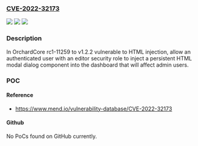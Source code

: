 ### [CVE-2022-32173](https://cve.mitre.org/cgi-bin/cvename.cgi?name=CVE-2022-32173)
![](https://img.shields.io/static/v1?label=Product&message=OrchardCore&color=blue)
![](https://img.shields.io/static/v1?label=Version&message=n%2Fa&color=blue)
![](https://img.shields.io/static/v1?label=Vulnerability&message=CWE-79%20Improper%20Neutralization%20of%20Input%20During%20Web%20Page%20Generation%20('Cross-site%20Scripting')&color=brighgreen)

### Description

In OrchardCore rc1-11259 to v1.2.2 vulnerable to HTML injection, allow an authenticated user with an editor security role to inject a persistent HTML modal dialog component into the dashboard that will affect admin users.

### POC

#### Reference
- https://www.mend.io/vulnerability-database/CVE-2022-32173

#### Github
No PoCs found on GitHub currently.

